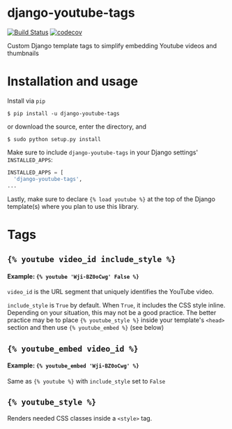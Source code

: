 # django-youtube-tags  

[![Build Status](https://travis-ci.org/life-in-messiah/django-youtube-tags.svg?branch=master)](https://travis-ci.org/life-in-messiah/django-youtube-tags) [![codecov](https://codecov.io/gh/life-in-messiah/django-youtube-tags/branch/master/graph/badge.svg)](https://codecov.io/gh/life-in-messiah/django-youtube-tags)  

Custom Django template tags to simplify embedding Youtube videos and thumbnails

# Installation and usage
Install via `pip`
```
$ pip install -u django-youtube-tags
```
or download the source, enter the directory, and
```
$ sudo python setup.py install
```

Make sure to include `django-youtube-tags` in your Django settings' `INSTALLED_APPS`:
```python
INSTALLED_APPS = [
  'django-youtube-tags',
...
```

Lastly, make sure to declare `{% load youtube %}` at the top of the Django template(s) where you plan to use this library.

# Tags
## `{% youtube video_id include_style %}`
#### Example: `{% youtube 'Wji-BZ0oCwg' False %}`
`video_id` is the URL segment that uniquely identifies the YouTube video.  

`include_style` is `True` by default.  When `True`, it includes the CSS style inline.  Depending on your situation, this may not be a good practice.  The better practice may be to place `{% youtube_style %}` inside your template's `<head>` section and then use `{% youtube_embed %}` (see below)

## `{% youtube_embed video_id %}`
#### Example: `{% youtube_embed 'Wji-BZ0oCwg' %}`
Same as `{% youtube %}` with `include_style` set to `False`

## `{% youtube_style %}`
Renders needed CSS classes inside a `<style>` tag.
